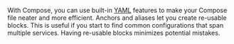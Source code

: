 With Compose, you can use built-in [YAML](https://www.yaml.org/spec/1.2/spec.html#id2765878) features to make your Compose file neater and more efficient. Anchors and aliases let you create re-usable blocks. This is useful if you start to find common configurations that span multiple services. Having re-usable blocks minimizes potential mistakes.

